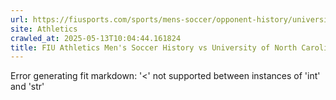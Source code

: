 ```yaml
---
url: https://fiusports.com/sports/mens-soccer/opponent-history/university-of-north-carolina/492
site: Athletics
crawled_at: 2025-05-13T10:04:44.161824
title: FIU Athletics Men's Soccer History vs University of North Carolina
---
```


Error generating fit markdown: '<' not supported between instances of 'int' and 'str'